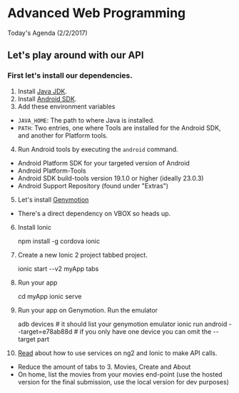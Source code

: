# Advanced Web Programming
Today's Agenda (2/2/2017)

## Let's play around with our API
### First let's install our dependencies.
1. Install [Java JDK](http://www.oracle.com/technetwork/java/javase/downloads/jdk8-downloads-2133151.html).
2. Install [Android SDK](https://dl.google.com/android/repository/tools_r25.2.3-windows.zip).
3. Add these environment variables
  * `JAVA_HOME`: The path to where Java is installed.
  * `PATH`: Two entries, one where Tools are installed for the Android SDK, and another for Platform tools.
4. Run Android tools by executing the `android` command.
  * Android Platform SDK for your targeted version of Android
  * Android Platform-Tools
  * Android SDK build-tools version 19.1.0 or higher (ideally 23.0.3)
  * Android Support Repository (found under "Extras")
5. Let's install [Genymotion](https://www.genymotion.com/)
  * There's a direct dependency on VBOX so heads up.
6. Install Ionic
     
     npm install -g cordova ionic

7. Create a new Ionic 2 project tabbed project.

    ionic start --v2 myApp tabs
    
8. Run your app

    cd myApp
    ionic serve
    
9. Run your app on Genymotion. Run the emulator

    adb devices # it should list your genymotion emulator
    ionic run android --target=e78ab88d # if you only have one device you can omit the --target part
    

9. [Read](http://blog.ionic.io/10-minutes-with-ionic-2-calling-an-api/) about how to use services on ng2 and Ionic to make API calls.
  * Reduce the amount of tabs to 3. Movies, Create and About
  * On home, list the movies from your movies end-point (use the hosted version for the final submission, use the local version for dev purposes)
